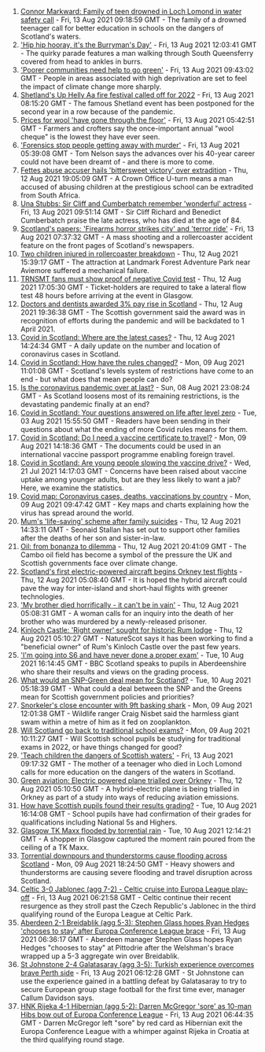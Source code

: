 1. [Connor Markward: Family of teen drowned in Loch Lomond in water safety call](https://www.bbc.co.uk/news/uk-scotland-58188082) - Fri, 13 Aug 2021 09:18:59 GMT - The family of a drowned teenager call for better education in schools on the dangers of Scotland's waters.
2. ['Hip hip hooray, it's the Burryman's Day'](https://www.bbc.co.uk/news/uk-scotland-edinburgh-east-fife-58201759) - Fri, 13 Aug 2021 12:03:41 GMT - The quirky parade features a man walking through South Queensferry covered from head to ankles in burrs.
3. ['Poorer communities need help to go green'](https://www.bbc.co.uk/news/uk-scotland-58191576) - Fri, 13 Aug 2021 09:43:02 GMT - People in areas associated with high deprivation are set to feel the impact of climate change more sharply.
4. [Shetland's Up Helly Aa fire festival called off for 2022](https://www.bbc.co.uk/news/uk-scotland-north-east-orkney-shetland-58198360) - Fri, 13 Aug 2021 08:15:20 GMT - The famous Shetland event has been postponed for the second year in a row because of the pandemic.
5. [Prices for wool 'have gone through the floor'](https://www.bbc.co.uk/news/uk-scotland-highlands-islands-58162610) - Fri, 13 Aug 2021 05:42:51 GMT - Farmers and crofters say the once-important annual "wool cheque" is the lowest they have ever seen.
6. ['Forensics stop people getting away with murder'](https://www.bbc.co.uk/news/uk-scotland-58188079) - Fri, 13 Aug 2021 05:39:08 GMT - Tom Nelson says the advances over his 40-year career could not have been dreamt of - and there is more to come.
7. [Fettes abuse accuser hails 'bittersweet victory' over extradition](https://www.bbc.co.uk/news/uk-scotland-edinburgh-east-fife-58190418) - Thu, 12 Aug 2021 19:05:09 GMT - A Crown Office U-turn means a man accused of abusing children at the prestigious school can be extradited from South Africa.
8. [Una Stubbs: Sir Cliff and Cumberbatch remember 'wonderful' actress](https://www.bbc.co.uk/news/entertainment-arts-58198792) - Fri, 13 Aug 2021 09:51:14 GMT - Sir Cliff Richard and Benedict Cumberbatch praise the late actress, who has died at the age of 84.
9. [Scotland's papers: 'Firearms horror strikes city' and 'terror ride'](https://www.bbc.co.uk/news/uk-scotland-58195907) - Fri, 13 Aug 2021 07:37:32 GMT - A mass shooting and a rollercoaster accident feature on the front pages of Scotland's newspapers.
10. [Two children injured in rollercoaster breakdown](https://www.bbc.co.uk/news/uk-scotland-highlands-islands-58190701) - Thu, 12 Aug 2021 15:39:17 GMT - The attraction at Landmark Forest Adventure Park near Aviemore suffered a mechanical failure.
11. [TRNSMT fans must show proof of negative Covid test](https://www.bbc.co.uk/news/uk-scotland-glasgow-west-58187779) - Thu, 12 Aug 2021 17:05:30 GMT - Ticket-holders are required to take a lateral flow test 48 hours before arriving at the event in Glasgow.
12. [Doctors and dentists awarded 3% pay rise in Scotland](https://www.bbc.co.uk/news/uk-scotland-58194902) - Thu, 12 Aug 2021 19:36:38 GMT - The Scottish government said the award was in recognition of efforts during the pandemic and will be backdated to 1 April 2021.
13. [Covid in Scotland: Where are the latest cases?](https://www.bbc.co.uk/news/uk-scotland-53511877) - Thu, 12 Aug 2021 14:24:34 GMT - A daily update on the number and location of coronavirus cases in Scotland.
14. [Covid in Scotland: How have the rules changed?](https://www.bbc.co.uk/news/uk-scotland-53166816) - Mon, 09 Aug 2021 11:01:08 GMT - Scotland's levels system of restrictions have come to an end - but what does that mean people can do?
15. [Is the coronavirus pandemic over at last?](https://www.bbc.co.uk/news/uk-scotland-58112939) - Sun, 08 Aug 2021 23:08:24 GMT - As Scotland loosens most of its remaining restrictions, is the devastating pandemic finally at an end?
16. [Covid in Scotland: Your questions answered on life after level zero](https://www.bbc.co.uk/news/uk-scotland-58071989) - Tue, 03 Aug 2021 15:55:50 GMT - Readers have been sending in their questions about what the ending of more Covid rules means for them.
17. [Covid in Scotland: Do I need a vaccine certificate to travel?](https://www.bbc.co.uk/news/uk-scotland-57519070) - Mon, 09 Aug 2021 14:18:36 GMT - The documents could be used in an international vaccine passport programme enabling foreign travel.
18. [Covid in Scotland: Are young people slowing the vaccine drive?](https://www.bbc.co.uk/news/uk-scotland-57915106) - Wed, 21 Jul 2021 14:17:03 GMT - Concerns have been raised about vaccine uptake among younger adults, but are they less likely to want a jab? Here, we examine the statistics.
19. [Covid map: Coronavirus cases, deaths, vaccinations by country](https://www.bbc.co.uk/news/world-51235105) - Mon, 09 Aug 2021 09:47:42 GMT - Key maps and charts explaining how the virus has spread around the world.
20. [Mum's 'life-saving' scheme after family suicides](https://www.bbc.co.uk/news/uk-scotland-58185754) - Thu, 12 Aug 2021 14:33:11 GMT - Seonaid Stallan has set out to support other families after the deaths of her son and sister-in-law.
21. [Oil: from bonanza to dilemma](https://www.bbc.co.uk/news/uk-scotland-scotland-business-58195442) - Thu, 12 Aug 2021 20:41:09 GMT - The Cambo oil field has become a symbol of the pressure the UK and Scottish governments face over climate change.
22. [Scotland's first electric-powered aircraft begins Orkney test flights](https://www.bbc.co.uk/news/uk-scotland-north-east-orkney-shetland-58177865) - Thu, 12 Aug 2021 05:08:40 GMT - It is hoped the hybrid aircraft could pave the way for inter-island and short-haul flights with greener technologies.
23. ['My brother died horrifically - it can't be in vain'](https://www.bbc.co.uk/news/uk-scotland-north-east-orkney-shetland-58177868) - Thu, 12 Aug 2021 05:08:31 GMT - A woman calls for an inquiry into the death of her brother who was murdered by a newly-released prisoner.
24. [Kinloch Castle: 'Right owner' sought for historic Rum lodge](https://www.bbc.co.uk/news/uk-scotland-highlands-islands-58170779) - Thu, 12 Aug 2021 05:10:27 GMT - NatureScot says it has been working to find a "beneficial owner" of Rum's Kinloch Castle over the past few years.
25. ['I'm going into S6 and have never done a proper exam'](https://www.bbc.co.uk/news/uk-scotland-58158616) - Tue, 10 Aug 2021 16:14:45 GMT - BBC Scotland speaks to pupils in Aberdeenshire who share their results and views on the grading process.
26. [What would an SNP-Green deal mean for Scotland?](https://www.bbc.co.uk/news/uk-scotland-scotland-politics-58143753) - Tue, 10 Aug 2021 05:18:39 GMT - What could a deal between the SNP and the Greens mean for Scottish government policies and priorities?
27. [Snorkeler's close encounter with 9ft basking shark](https://www.bbc.co.uk/news/uk-scotland-highlands-islands-58145408) - Mon, 09 Aug 2021 12:01:38 GMT - Wildlife ranger Craig Nisbet said the harmless giant swam within a metre of him as it fed on zooplankton.
28. [Will Scotland go back to traditional school exams?](https://www.bbc.co.uk/news/uk-scotland-58139111) - Mon, 09 Aug 2021 10:11:27 GMT - Will Scottish school pupils be studying for traditional exams in 2022, or have things changed for good?
29. ['Teach children the dangers of Scottish waters'](https://www.bbc.co.uk/news/uk-scotland-58199582) - Fri, 13 Aug 2021 09:17:32 GMT - The mother of a teenager who died in Loch Lomond calls for more education on the dangers of the waters in Scotland.
30. [Green aviation: Electric powered plane trialled over Orkney](https://www.bbc.co.uk/news/uk-scotland-58180367) - Thu, 12 Aug 2021 05:10:50 GMT - A hybrid-electric plane is being trialled in Orkney as part of a study into ways of reducing aviation emissions.
31. [How have Scottish pupils found their results grading?](https://www.bbc.co.uk/news/uk-scotland-58164913) - Tue, 10 Aug 2021 16:14:08 GMT - School pupils have had confirmation of their grades for qualifications including National 5s and Highers.
32. [Glasgow TK Maxx flooded by torrential rain](https://www.bbc.co.uk/news/uk-scotland-58157258) - Tue, 10 Aug 2021 12:14:21 GMT - A shopper in Glasgow captured the moment rain poured from the ceiling of a TK Maxx.
33. [Torrential downpours and thunderstorms cause flooding across Scotland](https://www.bbc.co.uk/news/uk-scotland-58153224) - Mon, 09 Aug 2021 18:24:50 GMT - Heavy showers and thunderstorms are causing severe flooding and travel disruption across Scotland.
34. [Celtic 3-0 Jablonec (agg 7-2) - Celtic cruise into Europa League play-off](https://www.bbc.co.uk/sport/football/58138071) - Fri, 13 Aug 2021 06:21:58 GMT - Celtic continue their recent resurgence as they stroll past the Czech Republic's Jablonec in the third qualifying round of the Europa League at Celtic Park.
35. [Aberdeen 2-1 Breidablik (agg 5-3): Stephen Glass hopes Ryan Hedges 'chooses to stay' after Europa Conference League brace](https://www.bbc.co.uk/sport/football/58138078) - Fri, 13 Aug 2021 06:36:17 GMT - Aberdeen manager Stephen Glass hopes Ryan Hedges "chooses to stay" at Pittodrie after the Welshman's brace wrapped up a 5-3 aggregate win over Breidablik.
36. [St Johnstone 2-4 Galatasaray (agg 3-5): Turkish experience overcomes brave Perth side](https://www.bbc.co.uk/sport/football/58138064) - Fri, 13 Aug 2021 06:12:28 GMT - St Johnstone can use the experience gained in a battling defeat by Galatasaray to try to secure European group stage football for the first time ever, manager Callum Davidson says.
37. [HNK Rijeka 4-1 Hibernian (agg 5-2): Darren McGregor 'sore' as 10-man Hibs bow out of Europa Conference League](https://www.bbc.co.uk/sport/football/58138085) - Fri, 13 Aug 2021 06:44:35 GMT - Darren McGregor left "sore" by red card as Hibernian exit the Europa Conference League with a whimper against Rijeka in Croatia at the third qualifying round stage.
